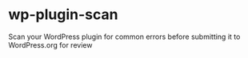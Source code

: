 # wp-plugin-scan
Scan your WordPress plugin for common errors before submitting it to WordPress.org for review
